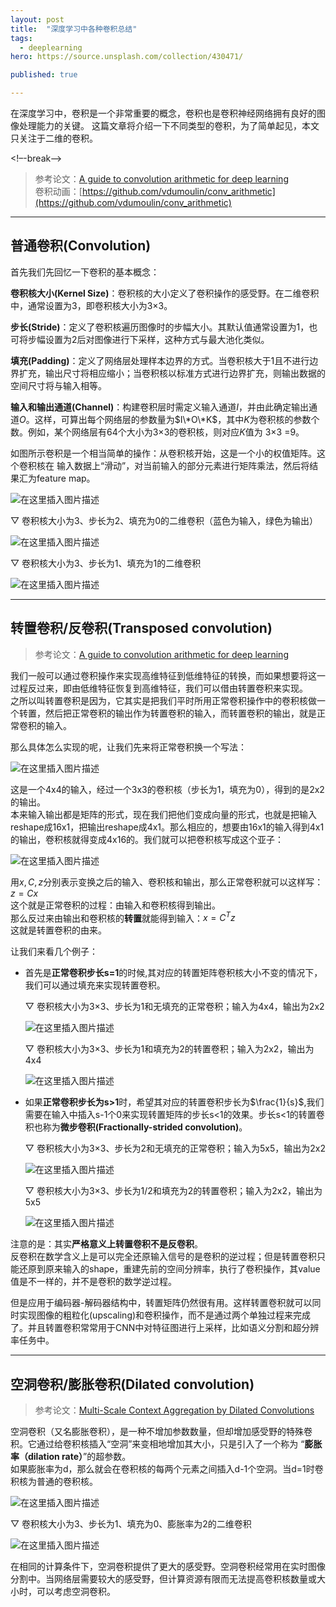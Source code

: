 ```yaml
---
layout: post
title:  "深度学习中各种卷积总结"
tags:
  - deeplearning
hero: https://source.unsplash.com/collection/430471/

published: true

---
```


在深度学习中，卷积是一个非常重要的概念，卷积也是卷积神经网络拥有良好的图像处理能力的关键。
这篇文章将介绍一下不同类型的卷积，为了简单起见，本文只关注于二维的卷积。

<!–-break-–>

> 参考论文：[A guide to convolution arithmetic for deep learning](https://arxiv.org/pdf/1603.07285.pdf)   
> 卷积动画：[https://github.com/vdumoulin/conv_arithmetic](https://github.com/vdumoulin/conv_arithmetic)

***************

## 普通卷积(Convolution)

首先我们先回忆一下卷积的基本概念：

**卷积核大小(Kernel Size)**：卷积核的大小定义了卷积操作的感受野。在二维卷积中，通常设置为3，即卷积核大小为3×3。

**步长(Stride)**：定义了卷积核遍历图像时的步幅大小。其默认值通常设置为1，也可将步幅设置为2后对图像进行下采样，这种方式与最大池化类似。

**填充(Padding)**：定义了网络层处理样本边界的方式。当卷积核大于1且不进行边界扩充，输出尺寸将相应缩小；当卷积核以标准方式进行边界扩充，则输出数据的空间尺寸将与输入相等。

**输入和输出通道(Channel)**：构建卷积层时需定义输入通道$I$，并由此确定输出通道$O$。这样，可算出每个网络层的参数量为$I\*O\*K$，其中$K$为卷积核的参数个数。例如，某个网络层有64个大小为3×3的卷积核，则对应$K$值为 3×3 =9。

如图所示卷积是一个相当简单的操作：从卷积核开始，这是一个小的权值矩阵。这个卷积核在 输入数据上“滑动”，对当前输入的部分元素进行矩阵乘法，然后将结果汇为feature map。

![在这里插入图片描述](https://imgconvert.csdnimg.cn/aHR0cHM6Ly9pY2VjcmVhbWxhYnMuY29tL3dwLWNvbnRlbnQvdXBsb2Fkcy8yMDE4LzA4LzMzLWNvbi5naWY#pic_center)


$\bigtriangledown$ 卷积核大小为3、步长为2、填充为0的二维卷积（蓝色为输入，绿色为输出）

![在这里插入图片描述](https://img-blog.csdnimg.cn/20190721001307953.gif#pic_center)

$\bigtriangledown$ 卷积核大小为3、步长为1、填充为1的二维卷积

![在这里插入图片描述](https://imgconvert.csdnimg.cn/aHR0cHM6Ly9waWMzLnpoaW1nLmNvbS92Mi03NzRkY2UxOTI1YWMwNmEwMGEwNTMzZjY0MTJiZTJkZV9iLmdpZg#pic_center)

***************************

## 转置卷积/反卷积(Transposed convolution)

> 参考论文：[A guide to convolution arithmetic for deep learning](https://arxiv.org/pdf/1603.07285.pdf)   

我们一般可以通过卷积操作来实现高维特征到低维特征的转换，而如果想要将这一过程反过来，即由低维特征恢复到高维特征，我们可以借由转置卷积来实现。   
之所以叫转置卷积是因为，它其实是把我们平时所用正常卷积操作中的卷积核做一个转置，然后把正常卷积的输出作为转置卷积的输入，而转置卷积的输出，就是正常卷积的输入。

那么具体怎么实现的呢，让我们先来将正常卷积换一个写法：

![在这里插入图片描述](https://img-blog.csdnimg.cn/20190721132928473.png?x-oss-process=image/watermark,type_ZmFuZ3poZW5naGVpdGk,shadow_10,text_aHR0cHM6Ly9ibG9nLmNzZG4ubmV0L3FxXzQwMjExOTY0,size_16,color_FFFFFF,t_70#pic_center)

这是一个4x4的输入，经过一个3x3的卷积核（步长为1，填充为0），得到的是2x2的输出。   
本来输入输出都是矩阵的形式，现在我们把他们变成向量的形式，也就是把输入reshape成16x1，把输出reshape成4x1。那么相应的，想要由16x1的输入得到4x1的输出，卷积核就得变成4x16的。我们就可以把卷积核写成这个亚子：

![在这里插入图片描述](https://img-blog.csdnimg.cn/20190721134509769.png#pic_center)

用$x,C,z$分别表示变换之后的输入、卷积核和输出，那么正常卷积就可以这样写：$z = Cx$        
这个就是正常卷积的过程：由输入和卷积核得到输出。   
那么反过来由输出和卷积核的**转置**就能得到输入：$x = C^Tz$   
这就是转置卷积的由来。

让我们来看几个例子：

* 首先是**正常卷积步长s=1**的时候,其对应的转置矩阵卷积核大小不变的情况下，我们可以通过填充来实现转置卷积。

    $\bigtriangledown$ 卷积核大小为3×3、步长为1和无填充的正常卷积；输入为4x4，输出为2x2

    ![在这里插入图片描述](https://img-blog.csdnimg.cn/20190721143051180.gif#pic_center)

    $\bigtriangledown$ 卷积核大小为3×3、步长为1和填充为2的转置卷积；输入为2x2，输出为4x4

    ![在这里插入图片描述](https://img-blog.csdnimg.cn/20190721143014803.gif#pic_center)

* 如果**正常卷积步长为s>1**时，希望其对应的转置卷积步长为$\frac{1}{s}$,我们需要在输入中插入s-1个0来实现转置矩阵的步长s<1的效果。步长s<1的转置卷积也称为**微步卷积(Fractionally-strided convolution)**。

    $\bigtriangledown$ 卷积核大小为3×3、步长为2和无填充的正常卷积；输入为5x5，输出为2x2

    ![在这里插入图片描述](https://img-blog.csdnimg.cn/20190721001307953.gif#pic_center)

    $\bigtriangledown$ 卷积核大小为3×3、步长为1/2和填充为2的转置卷积；输入为2x2，输出为5x5

    ![在这里插入图片描述](https://img-blog.csdnimg.cn/20190721140601447.gif#pic_center)


注意的是：其实**严格意义上转置卷积不是反卷积**。   
反卷积在数学含义上是可以完全还原输入信号的是卷积的逆过程；但是转置卷积只能还原到原来输入的shape，重建先前的空间分辨率，执行了卷积操作，其value值是不一样的，并不是卷积的数学逆过程。

但是应用于编码器-解码器结构中，转置矩阵仍然很有用。这样转置卷积就可以同时实现图像的粗粒化(upscaling)和卷积操作，而不是通过两个单独过程来完成了。并且转置卷积常常用于CNN中对特征图进行上采样，比如语义分割和超分辨率任务中。

*************************

## 空洞卷积/膨胀卷积(Dilated convolution)

> 参考论文：[Multi-Scale Context Aggregation by Dilated Convolutions](https://arxiv.org/pdf/1511.07122.pdf)

空洞卷积（又名膨胀卷积），是一种不增加参数数量，但却增加感受野的特殊卷积。它通过给卷积核插入“空洞”来变相地增加其大小，只是引入了一个称为 “**膨胀率（dilation rate）**”的超参数。   
如果膨胀率为d，那么就会在卷积核的每两个元素之间插入d-1个空洞。当d=1时卷积核为普通的卷积核。

![在这里插入图片描述](https://img-blog.csdnimg.cn/20190721105814409.png?x-oss-process=image/watermark,type_ZmFuZ3poZW5naGVpdGk,shadow_10,text_aHR0cHM6Ly9ibG9nLmNzZG4ubmV0L3FxXzQwMjExOTY0,size_16,color_FFFFFF,t_70#pic_center)

$\bigtriangledown$ 卷积核大小为3、步长为1、填充为0、膨胀率为2的二维卷积

![在这里插入图片描述](https://imgconvert.csdnimg.cn/aHR0cHM6Ly9waWM0LnpoaW1nLmNvbS92Mi1hNjkwMzk3YzgyODFjNmIzMjdjMjM5YmIzZjg5Mzc5M19iLmdpZg#pic_center)

在相同的计算条件下，空洞卷积提供了更大的感受野。空洞卷积经常用在实时图像分割中。当网络层需要较大的感受野，但计算资源有限而无法提高卷积核数量或大小时，可以考虑空洞卷积。
